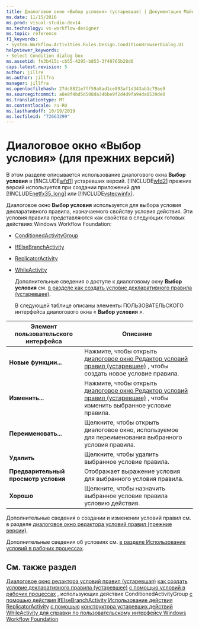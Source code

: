 ```yaml
---
title: Диалоговое окно «Выбор условия» (устаревшая) | Документация Майкрософт
ms.date: 11/15/2016
ms.prod: visual-studio-dev14
ms.technology: vs-workflow-designer
ms.topic: reference
f1_keywords:
- System.Workflow.Activities.Rules.Design.ConditionBrowserDialog.UI
helpviewer_keywords:
- Select Condition dialog box
ms.assetid: fe3b415c-cb55-4295-b853-3f40765b28d0
caps.latest.revision: 5
author: jillre
ms.author: jillfra
manager: jillfra
ms.openlocfilehash: 27dc8821e7ff59a8ad1ce893af1d343ab1c79ae9
ms.sourcegitcommit: a8e8f4bd5d508da34bbe9f2d4d9fa94da0539de0
ms.translationtype: MT
ms.contentlocale: ru-RU
ms.lasthandoff: 10/19/2019
ms.locfileid: "72663299"
---
```

# <a name="select-condition-dialog-box-legacy"></a>Диалоговое окно «Выбор условия» (для прежних версий)
В этом разделе описывается использование диалогового окна **Выбор условия** в [!INCLUDE[wfd1](../includes/wfd1-md.md)] устаревших версий. [!INCLUDE[wfd2](../includes/wfd2-md.md)] прежних версий используется при создании приложений для [!INCLUDE[netfx35_long](../includes/netfx35-long-md.md)] или [!INCLUDE[vstecwinfx](../includes/vstecwinfx-md.md)].

 Диалоговое окно **Выбор условия** используется для выбора условия декларативного правила, назначаемого свойству условия действия. Эти условия правила представляются как свойства в следующих готовых действиях Windows Workflow Foundation:

- [ConditionedActivityGroup](http://go.microsoft.com/fwlink?LinkID=65017)

- [IfElseBranchActivity](http://go.microsoft.com/fwlink?LinkID=65034)

- [ReplicatorActivity](http://go.microsoft.com/fwlink?LinkID=65039)

- [WhileActivity](http://go.microsoft.com/fwlink?LinkID=65049)

  Дополнительные сведения о доступе к диалоговому окну **Выбор условия** см. [в разделе как создать условие декларативного правила (устаревшее)](../workflow-designer/how-to-create-a-declarative-rule-condition-legacy.md).

  В следующей таблице описаны элементы ПОЛЬЗОВАТЕЛЬСКОГО интерфейса диалогового окна « **Выбор условия** ».

|Элемент пользовательского интерфейса|Описание|
|----------------|-----------------|
|**Новые функции...**|Нажмите, чтобы открыть [диалоговое окно Редактор условий правил (устаревшее)](../workflow-designer/rule-condition-editor-dialog-box-legacy.md) , чтобы создать новое условие правила.|
|**Изменить...**|Нажмите, чтобы открыть [диалоговое окно Редактор условий правил (устаревшее)](../workflow-designer/rule-condition-editor-dialog-box-legacy.md) , чтобы изменить выбранное условие правила.|
|**Переименовать...**|Щелкните, чтобы открыть диалоговое окно, используемое для переименования выбранного условия правила.|
|**Удалить**|Щелкните, чтобы удалить выбранное условие правила.|
|**Предварительный просмотр условия**|Отображает выражение условия для выбранного условия правила.|
|**Хорошо**|Щелкните, чтобы назначить выбранное условие правила условию действия.|

 Дополнительные сведения о создании и изменении условий правил см. в разделе [диалоговое окно редактора условий правил (прежние версии)](../workflow-designer/rule-condition-editor-dialog-box-legacy.md).

 Дополнительные сведения об условиях см. [в разделе Использование условий в рабочих процессах](http://go.microsoft.com/fwlink?LinkID=65009).

## <a name="see-also"></a>См. также раздел
 [Диалоговое окно редактора условий правил (устаревшая)](../workflow-designer/rule-condition-editor-dialog-box-legacy.md) [как создать условие декларативного правила (устаревшее)](../workflow-designer/how-to-create-a-declarative-rule-condition-legacy.md) [с помощью условий в рабочих процессах](http://go.microsoft.com/fwlink?LinkID=65009) [,](http://go.microsoft.com/fwlink?LinkID=65066) использующих действие ConditionedActivityGroup [с помощью действия IfElseBranchActivity ](http://go.microsoft.com/fwlink?LinkID=65075) [Использование действия ReplicatorActivity](http://go.microsoft.com/fwlink?LinkID=65080) [с помощью](http://go.microsoft.com/fwlink?LinkID=65091) [конструктора устаревших действий WhileActivity для справки по пользовательскому интерфейсу Windows Workflow Foundation](../workflow-designer/legacy-designer-for-windows-workflow-foundation-ui-help.md)